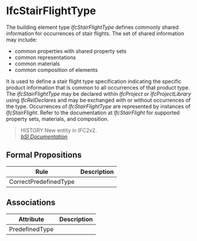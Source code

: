 IfcStairFlightType
==================
The building element type _IfcStairFlightType_ defines commonly shared
information for occurrences of stair flights. The set of shared information
may include:  
  
* common properties with shared property sets  
* common representations  
* common materials  
* common composition of elements  
  
It is used to define a stair flight type specification indicating the specific
product information that is common to all occurrences of that product type.
The _IfcStairFlightType_ may be declared within _IfcProject_ or
_IfcProjectLibrary_ using _IfcRelDeclares_ and may be exchanged with or
without occurrences of the type. Occurrences of _IfcStairFlightType_ are
represented by instances of _IfcStairFlight_. Refer to the documentation at
_IfcStairFlight_ for supported property sets, materials, and composition.  
  
> HISTORY  New entity in IFC2x2.  
[ _bSI
Documentation_](https://standards.buildingsmart.org/IFC/DEV/IFC4_2/FINAL/HTML/schema/ifcsharedbldgelements/lexical/ifcstairflighttype.htm)


Formal Propositions
-------------------
| Rule                  | Description   |
|-----------------------|---------------|
| CorrectPredefinedType |               |

Associations
------------
| Attribute      | Description   |
|----------------|---------------|
| PredefinedType |               |

